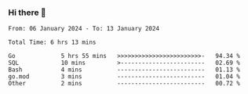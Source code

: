 ### Hi there 👋

<!--
**zhumeme/zhumeme** is a ✨ _special_ ✨ repository because its `README.md` (this file) appears on your GitHub profile.

Here are some ideas to get you started:

- 🔭 I’m currently working on ...
- 🌱 I’m currently learning ...
- 👯 I’m looking to collaborate on ...
- 🤔 I’m looking for help with ...
- 💬 Ask me about ...
- 📫 How to reach me: ...
- 😄 Pronouns: ...
- ⚡ Fun fact: ...
-->

<!--START_SECTION:waka-->

```all_time
From: 06 January 2024 - To: 13 January 2024

Total Time: 6 hrs 13 mins

Go             5 hrs 55 mins   >>>>>>>>>>>>>>>>>>>>>>>>-   94.34 %
SQL            10 mins         >------------------------   02.69 %
Bash           4 mins          -------------------------   01.13 %
go.mod         3 mins          -------------------------   01.04 %
Other          2 mins          -------------------------   00.72 %
```

<!--END_SECTION:waka-->
